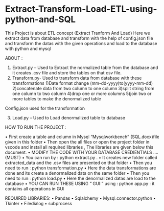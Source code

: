 # Extract-Transform-Load-ETL-using-python-and-SQL
This Project is about ETL concept (Extract Tranform And Load) Here we extract data from database and transform with the help of config.json file and transform the datas with the given operations and load to the database with python and mysql




ABOUT :
1)	Extract.py –  Used to Extract the normalized table from the database and it creates .csv file and store the tables on that csv file.
2)	Transform.py- Used to transform data from database with these transformations
1)Date format change (mm-dd-yyyy)to(yyyy-mm-dd)
2)concatenate data from two column to one column
3)split string from one column to two column
4)drop one or more columns
5)join two or more tables to make the denormalized table

Config.json used for the transformation

3)	Load.py – Used to Load denormalized table to database





HOW TO RUN THE PROJECT :

•	First create a table and column in Mysql “Mysqlworkbench” (SQL.docx)file given in this folder
•	Then open the all files or open the project folder in vscode and install all required libraries , The libraries are given below this document.
•	MODIFY THE CODE WITH YOUR DATABASE CREDIENTIALS ….(MUST)
•	You can run by :  python extract.py .
•	It creates new folder called extracted_data and the .csv files are presented on that folder
•	Then you need to run : python transformation.py
•	Here the data transformations are done and its create a denormalized data on the same folder
•	Then you need to run : python load.py
•	Here the denormalized datas are load to the database
•	YOU CAN RUN THESE USING “ GUI ” using : python app.py : it contains all operations in GUI








REQUIRED LIBRARIES:
•	Pandas
•	Sqlalchemy
•	Mysql.connector.python
•	Tkinter
•	Filedialog
•	subprocess


